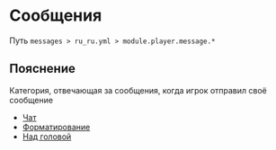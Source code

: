 # Сообщения
Путь `messages > ru_ru.yml > module.player.message.*`

## Пояснение
Категория, отвечающая за сообщения, когда игрок отправил своё сообщение
- [Чат](/ru/messages/ru_ru/module/player/message/chat/)
- [Форматирование](/ru/messages/ru_ru/module/player/message/format/)
- [Над головой](/ru/messages/ru_ru/module/player/message/bubble/)